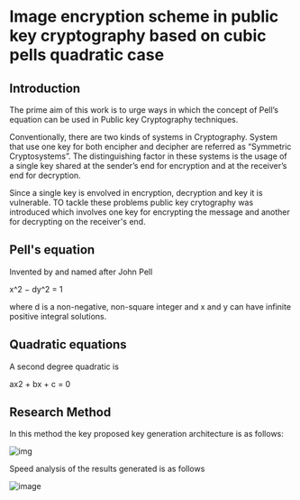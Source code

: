 
# Image encryption scheme in public key cryptography based on cubic pells quadratic case

## Introduction

The prime aim of this work is to urge ways in which the concept of Pell’s equation can be used in Public key Cryptography techniques.

Conventionally, there are two kinds of systems in Cryptography. System that use one key for both encipher and decipher are referred as “Symmetric Cryptosystems”. The distinguishing factor in these systems is the usage of a single key shared at the sender’s end for encryption and at the receiver’s end for decryption.

Since a single key is envolved in encryption, decryption and key it is vulnerable. TO tackle these problems public key crytography was introduced which involves one key for encrypting the message and another for decrypting on the receiver's end.

## Pell's equation
Invented by and named after John Pell

x^2 − dy^2 = 1

where d is a non-negative, non-square integer and x and y can have infinite positive integral solutions.

## Quadratic equations

A second degree quadratic is

ax2 + bx + c = 0

## Research Method

In this method the key proposed key generation architecture is as follows: 

![img](https://i.imgur.com/GLzAQxJ.png)

Speed analysis of the results generated is as follows

![image](https://i.imgur.com/sewF7Tl.png)


